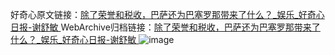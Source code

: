 好奇心原文链接：[除了荣誉和税收，巴萨还为巴塞罗那带来了什么？_娱乐_好奇心日报-谢舒敏 ](https://www.qdaily.com/articles/9917.html)
WebArchive归档链接：[除了荣誉和税收，巴萨还为巴塞罗那带来了什么？_娱乐_好奇心日报-谢舒敏 ](http://web.archive.org/web/20190623155228/https://www.qdaily.com/articles/9917.html)
![image](http://ww3.sinaimg.cn/large/007d5XDply1g3vh648e1yj30u037xkjl)